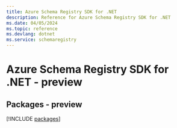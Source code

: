 ```yaml
---
title: Azure Schema Registry SDK for .NET
description: Reference for Azure Schema Registry SDK for .NET
ms.date: 04/05/2024
ms.topic: reference
ms.devlang: dotnet
ms.service: schemaregistry
---
```

# Azure Schema Registry SDK for .NET - preview
## Packages - preview
[!INCLUDE [packages](schema-registry-index.md)]